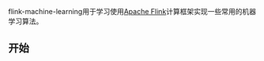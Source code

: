 flink-machine-learning用于学习使用[Apache
Flink](https://flink.apache.org/)计算框架实现一些常用的机器学习算法。

## <a name="start"></a>开始

